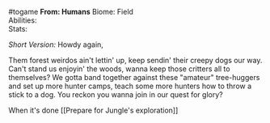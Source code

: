 #togame 
**From: Humans**
Biome: Field  
Abilities:  
Stats: 

_Short Version:_
Howdy again,

Them forest weirdos ain't lettin' up, keep sendin' their creepy dogs our way. Can't stand us enjoyin' the woods, wanna keep those critters all to themselves? We gotta band together against these "amateur" tree-huggers and set up more hunter camps, teach some more hunters how to throw a stick to a dog. You reckon you wanna join in our quest for glory?

When it's done
	[[Prepare for Jungle's exploration]]

